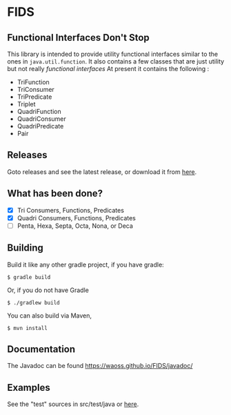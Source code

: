 # FIDS
## Functional Interfaces Don't Stop
This library is intended to provide utility functional interfaces similar to the ones in <code>java.util.function</code>.
It also contains a few classes that are just utility but not really *functional interfaces*
At present it contains the following :
* TriFunction
* TriConsumer
* TriPredicate
* Triplet
* QuadriFunction
* QuadriConsumer
* QuadriPredicate
* Pair
## Releases
Goto releases and see the latest release, or download it from [here](https://github.com/Waoss/FIDS/releases/download/1.1/util.fids-1.1.jar).
## What has been done?
- [x] Tri Consumers, Functions, Predicates
- [x] Quadri Consumers, Functions, Predicates
- [ ] Penta, Hexa, Septa, Octa, Nona, or Deca
## Building
Build it like any other gradle project, if you have gradle:
```
$ gradle build
```
Or, if you do not have Gradle
```
$ ./gradlew build
```
You can also build via Maven,
```
$ mvn install
```
## Documentation
The Javadoc can be found https://waoss.github.io/FIDS/javadoc/
## Examples
See the "test" sources in src/test/java or [here](https://waoss.github.io/FIDS/examples/com/waoss/util/fids/index.html).
